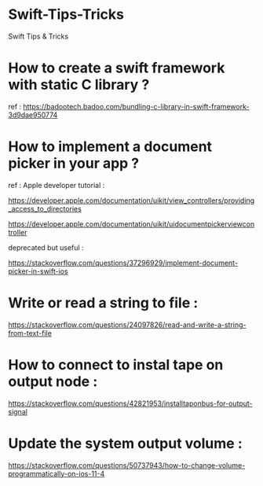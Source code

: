 # Swift-Tips-Tricks
Swift Tips &amp; Tricks




# How to create a swift framework with static C library ? 



ref : 
 https://badootech.badoo.com/bundling-c-library-in-swift-framework-3d9dae950774
 
 
# How to implement a document picker in your app ? 

ref : 
Apple developer tutorial :

https://developer.apple.com/documentation/uikit/view_controllers/providing_access_to_directories

https://developer.apple.com/documentation/uikit/uidocumentpickerviewcontroller

deprecated but useful : 

https://stackoverflow.com/questions/37296929/implement-document-picker-in-swift-ios


# Write or read a string to file : 

https://stackoverflow.com/questions/24097826/read-and-write-a-string-from-text-file



# How to connect to instal tape on output node : 

https://stackoverflow.com/questions/42821953/installtaponbus-for-output-signal

# Update the system output volume :

https://stackoverflow.com/questions/50737943/how-to-change-volume-programmatically-on-ios-11-4
